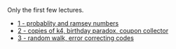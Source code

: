 Only the first few lectures.

- [1 - probablity and ramsey numbers](1%20-%20probablity%20and%20ramsey%20numbers.pdf)
- [2 - copies of k4, birthday paradox, coupon collector](2%20-%20copies%20of%20k4,%20birthday%20paradox,%20coupon%20collector.pdf)
- [3 - random walk, error correcting codes](3%20-%20random%20walk,%20error%20correcting%20codes.pdf)